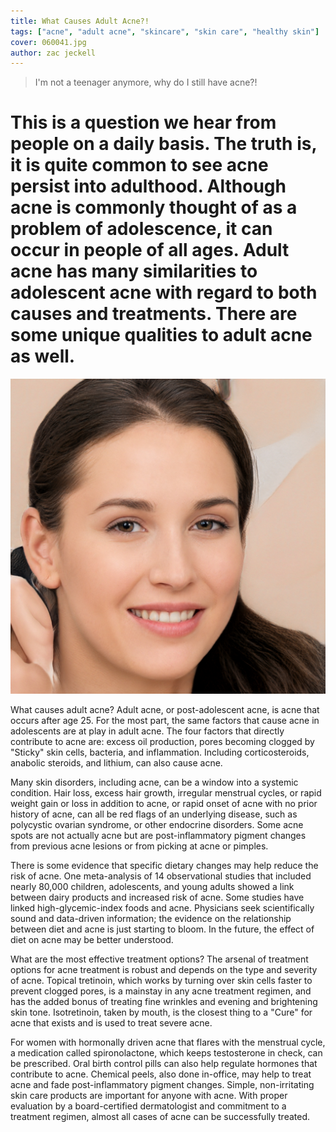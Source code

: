 ```yaml
---
title: What Causes Adult Acne?!
tags: ["acne", "adult acne", "skincare", "skin care", "healthy skin"]
cover: 060041.jpg
author: zac jeckell
---
```


> I'm not a teenager anymore, why do I still have acne?!

# This is a question we hear from people on a daily basis. The truth is, it is quite common to see acne persist into adulthood. Although acne is commonly thought of as a problem of adolescence, it can occur in people of all ages. Adult acne has many similarities to adolescent acne with regard to both causes and treatments. There are some unique qualities to adult acne as well.

![photo by generated.photos](./060041.jpg)

What causes adult acne? Adult acne, or post-adolescent acne, is acne that occurs after age 25. For the most part, the same factors that cause acne in adolescents are at play in adult acne. The four factors that directly contribute to acne are: excess oil production, pores becoming clogged by "Sticky" skin cells, bacteria, and inflammation. Including corticosteroids, anabolic steroids, and lithium, can also cause acne.

Many skin disorders, including acne, can be a window into a systemic condition. Hair loss, excess hair growth, irregular menstrual cycles, or rapid weight gain or loss in addition to acne, or rapid onset of acne with no prior history of acne, can all be red flags of an underlying disease, such as polycystic ovarian syndrome, or other endocrine disorders. Some acne spots are not actually acne but are post-inflammatory pigment changes from previous acne lesions or from picking at acne or pimples.

There is some evidence that specific dietary changes may help reduce the risk of acne. One meta-analysis of 14 observational studies that included nearly 80,000 children, adolescents, and young adults showed a link between dairy products and increased risk of acne. Some studies have linked high-glycemic-index foods and acne. Physicians seek scientifically sound and data-driven information; the evidence on the relationship between diet and acne is just starting to bloom. In the future, the effect of diet on acne may be better understood.

What are the most effective treatment options? The arsenal of treatment options for acne treatment is robust and depends on the type and severity of acne. Topical tretinoin, which works by turning over skin cells faster to prevent clogged pores, is a mainstay in any acne treatment regimen, and has the added bonus of treating fine wrinkles and evening and brightening skin tone. Isotretinoin, taken by mouth, is the closest thing to a "Cure" for acne that exists and is used to treat severe acne.

For women with hormonally driven acne that flares with the menstrual cycle, a medication called spironolactone, which keeps testosterone in check, can be prescribed. Oral birth control pills can also help regulate hormones that contribute to acne. Chemical peels, also done in-office, may help to treat acne and fade post-inflammatory pigment changes. Simple, non-irritating skin care products are important for anyone with acne. With proper evaluation by a board-certified dermatologist and commitment to a treatment regimen, almost all cases of acne can be successfully treated.
